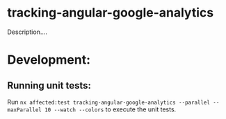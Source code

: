 <h1>tracking-angular-google-analytics</h1>

Description....

<h1>Development:</h1>

<h2>Running unit tests:</h2>

Run `nx affected:test tracking-angular-google-analytics --parallel --maxParallel 10 --watch --colors` to execute the unit tests.
